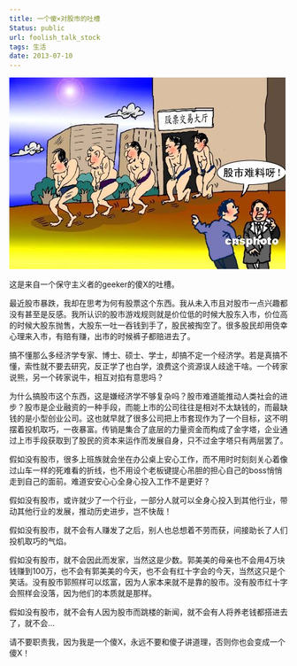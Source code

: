 ```yaml
---
title: 一个傻×对股市的吐槽
Status: public
url: foolish_talk_stock
tags: 生活
date: 2013-07-10
---
```


![Image Title](/ref/life/foolish_talk_stock.jpg)

这是来自一个保守主义者的geeker的傻X的吐槽。

最近股市暴跌，我却在思考为何有股票这个东西。我从未入市且对股市一点兴趣都没有甚至是反感。我所认识的股市游戏规则就是价位低的时候大股东入市，价位高的时候大股东抛售，大股东一吐一吞钱到手了，股民被掏空了。很多股民却用侥幸心理来入市，有赔有赚，出市的时候裤子都赔进去了。

搞不懂那么多经济学专家、博士、硕士、学士，却搞不定一个经济学。若是真搞不懂，索性就不要去研究，反正学了也白学，浪费这个资源误人歧途干啥。一个砖家说熊，另一个砖家说牛，相互对掐有意思吗？

为什么搞股市这个东西，这是嫌经济学不够复杂吗？股市难道能推动人类社会的进步？股市是企业融资的一种手段，而能上市的公司往往是相对不太缺钱的，而最缺钱的是小型创业公司。这也就早就了很多公司把上市套现作为了一个目标，这不明摆着投机取巧，一夜暴富。传销是集合了底层的力量资金而构成了金字塔，企业通过上市手段获取到了股民的资本来运作而发展自身，只不过金字塔只有两层罢了。

假如没有股市，很多上班族就会坐在办公桌上安心工作，而不用时时刻刻关心着像过山车一样的死难看的折线，也不用设个老板键提心吊胆的担心自己的boss悄悄走到自己的面前。难道安安心心全身心投入工作不是更好？

假如没有股市，或许就少了一个行业，一部分人就可以全身心投入到其他行业，带动其他行业的发展，推动历史进步，岂不快哉！

假如没有股市，就不会有人赚发了之后，别人也总想着不劳而获，间接助长了人们投机取巧的气焰。

假如没有股市，就不会因此而发家，当然这是少数。郭美美的母亲也不会用4万块钱赚到100万，也不会有郭美美的今天，也不会有红十字会的今天，当然这只是个笑话。没有股市郭照样可以炫富，因为人家本来就不是靠的股市。没有股市红十字会照样会没落，因为他们的本质就是那样。

假如没有股市，就不会有人因为股市而跳楼的新闻，就不会有人将养老钱都搭进去了，就不会...

请不要职责我，因为我是一个傻X，永远不要和傻子讲道理，否则你也会变成一个傻X！
